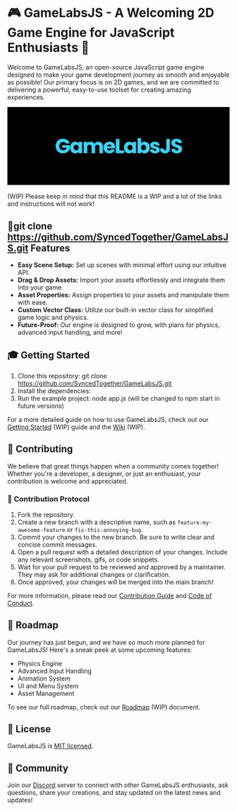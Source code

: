 # 🎮 GameLabsJS - A Welcoming 2D Game Engine for JavaScript Enthusiasts 🌟

Welcome to GameLabsJS, an open-source JavaScript game engine designed to make your game development journey as smooth and enjoyable as possible! Our primary focus is on 2D games, and we are committed to delivering a powerful, easy-to-use toolset for creating amazing experiences.

![GameLabsJS Banner](assets/banner.png)

(WIP) Please keep in mind that this README is a WIP and a lot of the links and instructions will not work!
## 📙git clone https://github.com/SyncedTogether/GameLabsJS.git Features

- **Easy Scene Setup:** Set up scenes with minimal effort using our intuitive API.
- **Drag & Drop Assets:** Import your assets effortlessly and integrate them into your game.
- **Asset Properties:** Assign properties to your assets and manipulate them with ease.
- **Custom Vector Class:** Utilize our built-in vector class for simplified game logic and physics.
- **Future-Proof:** Our engine is designed to grow, with plans for physics, advanced input handling, and more!

## 🎓 Getting Started

1. Clone this repository:
git clone https://github.com/SyncedTogether/GameLabsJS.git
2. Install the dependencies:
3. Run the example project:
node app.js (will be changed to npm start in future versions)


For a more detailed guide on how to use GameLabsJS, check out our [Getting Started](docs/getting-started.md) (WIP) guide and the [Wiki](https://github.com/SyncedTogether/GameLabsJS/wiki) (WIP).

## 💖 Contributing

We believe that great things happen when a community comes together! Whether you're a developer, a designer, or just an enthusiast, your contribution is welcome and appreciated.

### 🤝 Contribution Protocol

1. Fork the repository.
2. Create a new branch with a descriptive name, such as `feature-my-awesome-feature` or `fix-this-annoying-bug`.
3. Commit your changes to the new branch. Be sure to write clear and concise commit messages.
4. Open a pull request with a detailed description of your changes. Include any relevant screenshots, gifs, or code snippets.
5. Wait for your pull request to be reviewed and approved by a maintainer. They may ask for additional changes or clarification.
6. Once approved, your changes will be merged into the main branch!

For more information, please read our [Contribution Guide](docs/contributing.md) and [Code of Conduct](docs/code-of-conduct.md).

## 🚀 Roadmap

Our journey has just begun, and we have so much more planned for GameLabsJS! Here's a sneak peek at some upcoming features:

- Physics Engine
- Advanced Input Handling
- Animation System
- UI and Menu System
- Asset Management

To see our full roadmap, check out our [Roadmap](docs/roadmap.md) (WIP) document.

## 📄 License

GameLabsJS is [MIT licensed](LICENSE).

## 💬 Community

Join our [Discord](https://discord.gg/MbVE9ujcFt) server to connect with other GameLabsJS enthusiasts, ask questions, share your creations, and stay updated on the latest news and updates!
